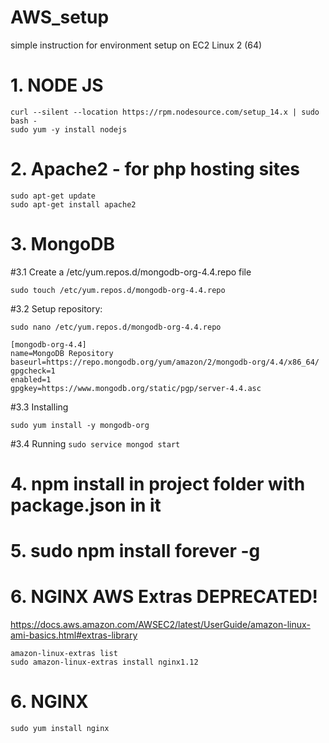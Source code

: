 # AWS_setup
simple instruction for environment setup on EC2 Linux 2 (64)


# 1. NODE JS
  ```
  curl --silent --location https://rpm.nodesource.com/setup_14.x | sudo bash -
  sudo yum -y install nodejs
  ``` 
# 2. Apache2 - for php hosting sites
  ```
  sudo apt-get update
  sudo apt-get install apache2
  ```
# 3. MongoDB
  #3.1 Create a /etc/yum.repos.d/mongodb-org-4.4.repo file 
  ```
  sudo touch /etc/yum.repos.d/mongodb-org-4.4.repo
  ```
  #3.2 Setup repository:
  ```
  sudo nano /etc/yum.repos.d/mongodb-org-4.4.repo
  ```
  ```
  [mongodb-org-4.4]
  name=MongoDB Repository
  baseurl=https://repo.mongodb.org/yum/amazon/2/mongodb-org/4.4/x86_64/
  gpgcheck=1
  enabled=1
  gpgkey=https://www.mongodb.org/static/pgp/server-4.4.asc
  ```
  #3.3 Installing 
  ```
  sudo yum install -y mongodb-org
  ```
  #3.4 Running
    ```
    sudo service mongod start
    ```

# 4. npm install in project folder with package.json in it

# 5. sudo npm install forever -g

# 6. NGINX AWS Extras DEPRECATED!
  https://docs.aws.amazon.com/AWSEC2/latest/UserGuide/amazon-linux-ami-basics.html#extras-library
  ```
  amazon-linux-extras list
  sudo amazon-linux-extras install nginx1.12
  ```
# 6. NGINX
  ```
  sudo yum install nginx
  ```
